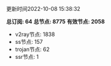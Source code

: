 更新时间2022-10-08 15:38:32

**总订阅: 64**
**总节点: 8775**
**有效节点: 2058**
- v2ray节点: 1838
- ss节点: 157
- trojan节点: 62
- ssr节点: 1
